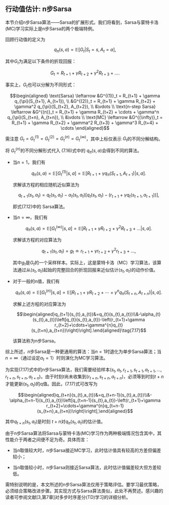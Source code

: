 ## 行动值估计: n步Sarsa

本节介绍n步Sarsa算法——Sarsa的扩展形式。我们将看到，Sarsa与蒙特卡洛(MC)学习实际上是n步Sarsa的两个极端特例。

回顾行动值的定义为

$$q_\pi(s,a)=\mathbb{E}[G_t|S_t=s,A_t=a],\tag{7.16}$$

其中$G_t$为满足以下条件的折现回报：

$$G_{t}=R_{t+1}+\gamma R_{t+2}+\gamma^{2}R_{t+3}+\ldots.$$

事实上，$G_t$也可以分解为不同形式：

$$\begin{aligned}
\text{Sarsa} \leftarrow &G^{(1)}_t = R_{t+1} + \gamma q_{\pi}(S_{t+1}, A_{t+1}), \\
&G^{(2)}_t = R_{t+1} + \gamma R_{t+2} + \gamma^2 q_{\pi}(S_{t+2}, A_{t+2}), \\
&\vdots \\
\text{n-step Sarsa} \leftarrow &G^{(n)}_t = R_{t+1} + \gamma R_{t+2} + \cdots + \gamma^n q_{\pi}(S_{t+n}, A_{t+n}), \\
&\vdots \\
\text{MC} \leftarrow &G^{(\infty)}_t = R_{t+1} + \gamma R_{t+2} + \gamma^2 R_{t+3} + \gamma^3 R_{t+4} + \cdots
\end{aligned}$$

需注意 $G_t = G^{(1)}_t = G^{(2)}_t = G^{(n)}_t = G^{(\infty)}_t$，其中上标仅表示 $G_t$的不同分解结构。

将 $G^{(n)}_t$的不同分解形式代入 (7.16)式中的 $q_\pi(s, a)$会得到不同的算法。

- 当$n=1$，我们有
  
    $$q_\pi(s,a)=\mathbb{E}[G_t^{(1)}|s,a]=\mathbb{E}[R_{t+1}+\gamma q_\pi(S_{t+1},A_{t+1})|s,a].$$

    求解该方程的相应随机近似算法为

    $$q_{t+1}(s_t,a_t)=q_t(s_t,a_t)-\alpha_t(s_t,a_t)\left[q_t(s_t,a_t)-(r_{t+1}+\gamma q_t(s_{t+1},a_{t+1}))\right],$$

    即式$(7.12)$中的 Sarsa算法。

- 当$n=\infty$，我们有

    $$q_\pi(s,a)=\mathbb{E}[G_t^{(\infty)}|s,a]=\mathbb{E}[R_{t+1}+\gamma R_{t+2}+\gamma^2R_{t+3}+\ldots|s,a].$$

    求解该方程的对应算法为

    $$q_{t+1}(s_t,a_t)=g_t\doteq r_{t+1}+\gamma r_{t+2}+\gamma^2r_{t+3}+\ldots,$$

    其中$g_t$是$G_t$的一个采样样本。实际上，这是蒙特卡洛（MC）学习算法，该算法通过从$(s_t, a_t)$起始的完整回合的折现回报来近似估计$(s_t, a_t)$的动作价值。

- 对于一般的n值，我们有
    
    $$q_\pi(s,a)=\mathbb{E}[G_t^{(n)}|s,a]=\mathbb{E}[R_{t+1}+\gamma R_{t+2}+\cdots+\gamma^nq_\pi(S_{t+n},A_{t+n})|s,a].$$

    求解上述方程的对应算法为

    $$\begin{aligned}q_{t+1}(s_{t},a_{t})&=q_{t}(s_{t},a_{t})\\&-\alpha_{t}(s_{t},a_{t})\left[q_{t}(s_{t},a_{t})-\left(r_{t+1}+\gamma r_{t+2}+\cdots+\gamma^{n}q_{t}(s_{t+n},a_{t+n})\right)\right].\end{aligned}\tag{7.17}$$

    该算法称为n步Sarsa。

综上所述，$n$步Sarsa是一种更通用的算法：当$n=1$时退化为单步Sarsa算法；当$n=\infty$（通过设定$\alpha_t=1$）时则演化为MC学习算法。

为实现$(7.17)$式中的n步Sarsa算法，我们需要经验样本$(s_t, a_t, r_{t+1}, s_{t+1}, a_{t+1}, ..., r_{t+n}, s_{t+n}, a_{t+n})$。由于时刻$t$尚未收集到$(r_{t+n}, s_{t+n}, a_{t+n})$，必须等到时刻$t+n$才能更新$(s_t, a_t)$的q值。因此，$(7.17)$式可改写为

$$\begin{aligned}q_{t+n}(s_{t},a_{t})&=q_{t+n-1}(s_{t},a_{t})\\&-\alpha_{t+n-1}(s_{t},a_{t})\left[q_{t+n-1}(s_{t},a_{t})-\left(r_{t+1}+\gamma r_{t+2}+\cdots+\gamma^{n}q_{t+n-1}(s_{t+n},a_{t+n})\right)\right],\end{aligned}$$

其中$q_{t+n}(s_t, a_t)$是时刻 $t+n$对$q_\pi(s_t, a_t)$的估计值。

由于n步Sarsa算法将Sarsa与蒙特卡洛(MC)学习作为两种极端情况包含其中，其性能介于两者之间便不足为奇。具体而言：

- 当$n$取值较大时，n步Sarsa接近MC学习，此时估计值具有较高的方差但偏差较小；

- 当$n$取值较小时，n步Sarsa则接近Sarsa算法，此时估计值偏差较大但方差较低。
  
需特别说明的是，本文所述的n步Sarsa算法仅用于策略评估。要学习最优策略，必须结合策略改进步骤。其实现方式与Sarsa算法类似，此处不再赘述。感兴趣的读者可参阅文献[3,第7章]对多步时序差分(TD)学习的详细分析。

